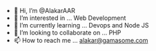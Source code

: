 - 👋 Hi, I’m @AlakarAAR
- 👀 I’m interested in ... Web Development
- 🌱 I’m currently learning ... Devops and Node JS
- 💞️ I’m looking to collaborate on ... PHP
- 📫 How to reach me ... alakar@gamasome.com

<!---
AlakarAAR/AlakarAAR is a ✨ special ✨ repository because its `README.md` (this file) appears on your GitHub profile.
You can click the Preview link to take a look at your changes.
--->
